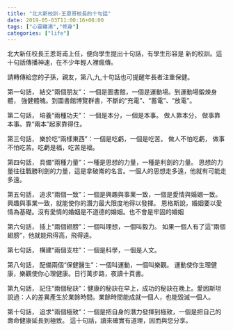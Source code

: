 ```yaml
---
title: "北大新校訓-王恩哥校長的十句話"
date: 2019-05-03T11:00:16+08:00
tags: ["心靈雞湯","修身"]
categories: ["life"]
---
```

北大新任校長王恩哥甫上任，便向學生提出十句話，有學生形容是 新的校訓。這十句話傳播神速，在不少年輕人裡瘋傳。 
<!--more-->
請轉傳給您的子孫，親友，第八,九,十句話也可提醒年長者注重保健。

第一句話，
結交“兩個朋友”：
一個是圖書館，一個是運動場。到運動場鍛煉身體， 強健體魄。到圖書館博覽群書，不斷的“充電”、“蓄電”、“放電”。 

第二句話，
培養“兩種功夫”：
一個是本分，一個是本事。
做人靠本分， 做事靠本事。靠“兩本”起家靠得住。

第三句話，
樂於吃“兩樣東西”：一個是吃虧，一個是吃苦。
做人不怕吃虧， 做事不怕吃苦。吃虧是福，吃苦是福。 

第四句話，
具備“兩種力量”：一種是思想的力量，一種是利劍的力量。
思想的力量往往戰勝利劍的力量，這是拿破崙的名言。一個人的思想走多遠，他就有可能走多遠。 

第五句話，
追求“兩個一致”：一個是興趣與事業一致，一個是愛情與婚姻一致。
興趣與事業一致，就能使你的潛力最大限度地得以發揮。
恩格斯說，婚姻要以愛情為基礎。沒有愛情的婚姻是不道德的婚姻。也不會是牢固的婚姻

第六句話，
插上“兩個翅膀”：一個叫理想，一個叫毅力。
如果一個人有了這“兩個翅膀”，他就能飛得高，飛得遠。 

第七句話，
構建“兩個支柱”：一個是科學，一個是人文。 

第八句話，
配備兩個“保健醫生”：一個叫運動，一個叫樂觀。
運動使你生理健康，樂觀使你心理健康。日行萬步路，夜讀十頁書。 

第九句話，
記住“兩個秘訣”：健康的秘訣在早上，成功的秘訣在晚上。愛因斯坦說過：人的差異產生於業餘時間。業餘時間能成就一個人，也能毀滅一個人。 

第十句話，
追求“兩個極致”：一個是把自身的潛力發揮到極致，一個是把自己的壽命健康延長到極致。 
這十句話，讀來確實有道理，因而與您分享。
